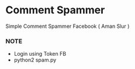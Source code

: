 # Comment Spammer
Simple Comment Spammer Facebook ( Aman Slur )

### NOTE
- Login using Token FB
- python2 spam.py


